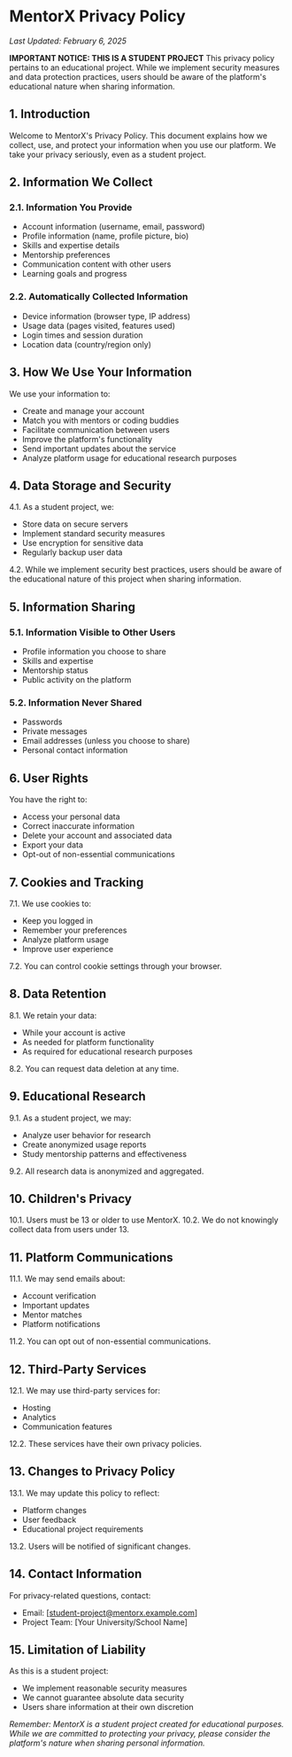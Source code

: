# MentorX Privacy Policy

*Last Updated: February 6, 2025*

**IMPORTANT NOTICE: THIS IS A STUDENT PROJECT**
This privacy policy pertains to an educational project. While we implement security measures and data protection practices, users should be aware of the platform's educational nature when sharing information.

## 1. Introduction

Welcome to MentorX's Privacy Policy. This document explains how we collect, use, and protect your information when you use our platform. We take your privacy seriously, even as a student project.

## 2. Information We Collect

### 2.1. Information You Provide
- Account information (username, email, password)
- Profile information (name, profile picture, bio)
- Skills and expertise details
- Mentorship preferences
- Communication content with other users
- Learning goals and progress

### 2.2. Automatically Collected Information
- Device information (browser type, IP address)
- Usage data (pages visited, features used)
- Login times and session duration
- Location data (country/region only)

## 3. How We Use Your Information

We use your information to:
- Create and manage your account
- Match you with mentors or coding buddies
- Facilitate communication between users
- Improve the platform's functionality
- Send important updates about the service
- Analyze platform usage for educational research purposes

## 4. Data Storage and Security

4.1. As a student project, we:
- Store data on secure servers
- Implement standard security measures
- Use encryption for sensitive data
- Regularly backup user data

4.2. While we implement security best practices, users should be aware of the educational nature of this project when sharing information.

## 5. Information Sharing

### 5.1. Information Visible to Other Users
- Profile information you choose to share
- Skills and expertise
- Mentorship status
- Public activity on the platform

### 5.2. Information Never Shared
- Passwords
- Private messages
- Email addresses (unless you choose to share)
- Personal contact information

## 6. User Rights

You have the right to:
- Access your personal data
- Correct inaccurate information
- Delete your account and associated data
- Export your data
- Opt-out of non-essential communications

## 7. Cookies and Tracking

7.1. We use cookies to:
- Keep you logged in
- Remember your preferences
- Analyze platform usage
- Improve user experience

7.2. You can control cookie settings through your browser.

## 8. Data Retention

8.1. We retain your data:
- While your account is active
- As needed for platform functionality
- As required for educational research purposes

8.2. You can request data deletion at any time.

## 9. Educational Research

9.1. As a student project, we may:
- Analyze user behavior for research
- Create anonymized usage reports
- Study mentorship patterns and effectiveness

9.2. All research data is anonymized and aggregated.

## 10. Children's Privacy

10.1. Users must be 13 or older to use MentorX.
10.2. We do not knowingly collect data from users under 13.

## 11. Platform Communications

11.1. We may send emails about:
- Account verification
- Important updates
- Mentor matches
- Platform notifications

11.2. You can opt out of non-essential communications.

## 12. Third-Party Services

12.1. We may use third-party services for:
- Hosting
- Analytics
- Communication features

12.2. These services have their own privacy policies.

## 13. Changes to Privacy Policy

13.1. We may update this policy to reflect:
- Platform changes
- User feedback
- Educational project requirements

13.2. Users will be notified of significant changes.

## 14. Contact Information

For privacy-related questions, contact:
- Email: [student-project@mentorx.example.com]
- Project Team: [Your University/School Name]

## 15. Limitation of Liability

As this is a student project:
- We implement reasonable security measures
- We cannot guarantee absolute data security
- Users share information at their own discretion

*Remember: MentorX is a student project created for educational purposes. While we are committed to protecting your privacy, please consider the platform's nature when sharing personal information.*